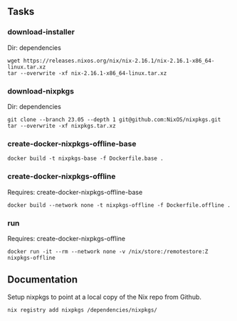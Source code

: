 ## Tasks

### download-installer

Dir: dependencies

```
wget https://releases.nixos.org/nix/nix-2.16.1/nix-2.16.1-x86_64-linux.tar.xz
tar --overwrite -xf nix-2.16.1-x86_64-linux.tar.xz
```

### download-nixpkgs

Dir: dependencies

```
git clone --branch 23.05 --depth 1 git@github.com:NixOS/nixpkgs.git
tar --overwrite -xf nixpkgs.tar.xz
```

### create-docker-nixpkgs-offline-base

```
docker build -t nixpkgs-base -f Dockerfile.base .
```

### create-docker-nixpkgs-offline

Requires: create-docker-nixpkgs-offline-base

```
docker build --network none -t nixpkgs-offline -f Dockerfile.offline .
```

### run

Requires: create-docker-nixpkgs-offline

```
docker run -it --rm --network none -v /nix/store:/remotestore:Z nixpkgs-offline
```

## Documentation

Setup nixpkgs to point at a local copy of the Nix repo from Github.

```
nix registry add nixpkgs /dependencies/nixpkgs/
```
